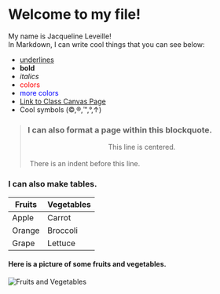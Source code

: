 # Welcome to my file!

My name is Jacqueline Leveille!
<br> In Markdown, I can write cool things that you can see below:

- <ins>underlines<ins/>
- **bold**
- <em>italics</em>
- <font color="red">colors</font>
- <font color="blue">more colors</font>
- <a href="https://canvas.illinois.edu/courses/32848" target="_blank">Link to Class Canvas Page</a>
- Cool symbols (&copy;,&reg;,&trade;,&#176;,&uarr;)

>### I can also format a page within this blockquote.
><center>This line is centered.</center>
><br>&nbsp;There is an indent before this line.

### I can also make tables.
| Fruits      |Vegetables|
| ----------- | ----------- |
| Apple      |Carrot |
| Orange   |Broccoli |
| Grape   | Lettuce |

#### Here is a picture of some fruits and vegetables.
![Fruits and Vegetables]("https://github.com/jgl4/photos/blob/afee625b96adf8a1e627e7c62ad3e8d30ce90fb9/fruitsandvegs.jpeg")
